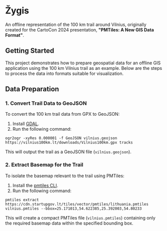 # Žygis

An offline representation of the 100 km trail around Vilnius, originally created for the CartoCon 2024 presentation, **"PMTiles: A New GIS Data Format"**.

## Getting Started

This project demonstrates how to prepare geospatial data for an offline GIS application using the 100 km Vilnius trail as an example. Below are the steps to process the data into formats suitable for visualization.


## Data Preparation

### 1. Convert Trail Data to GeoJSON

To convert the 100 km trail data from GPX to GeoJSON:

1. Install [GDAL](https://gdal.org/en/latest/download.html).
2. Run the following command:

```shell
ogr2ogr -xyRes 0.000001 -f GeoJSON vilnius.geojson https://vilnius100km.lt/downloads/Vilnius100km.gpx tracks
```

This will output the trail as a GeoJSON file (`vilnius.geojson`).


### 2. Extract Basemap for the Trail

To isolate the basemap relevant to the trail using PMTiles:

1. Install the [pmtiles CLI](https://docs.protomaps.com/pmtiles/cli).
2. Run the following command:

```shell
pmtiles extract https://cdn.startupgov.lt/tiles/vector/pmtiles/lithuania.pmtiles vilnius.pmtiles --bbox=25.171013,54.622385,25.392003,54.80233
```

This will create a compact PMTiles file (`vilnius.pmtiles`) containing only the required basemap data within the specified bounding box.
